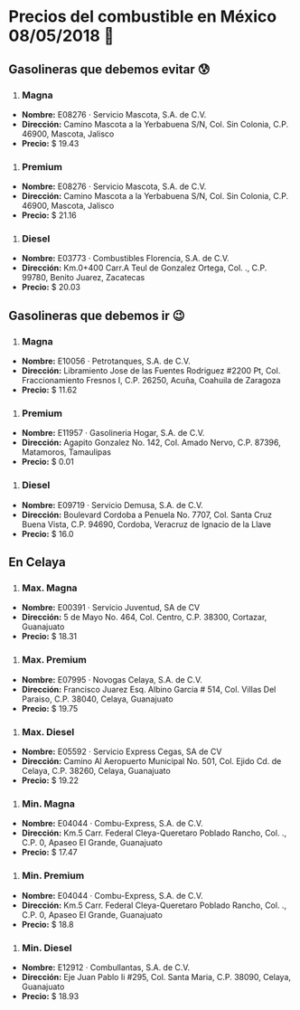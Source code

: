 # Precios del combustible en México 08/05/2018 :car:

## Gasolineras que debemos evitar :cold_sweat:
1. ### Magna
  * **Nombre:** E08276 · Servicio Mascota, S.A. de C.V.
  * **Dirección:** Camino Mascota a la Yerbabuena S/N, Col. Sin Colonia, C.P. 46900, Mascota, Jalisco
  * **Precio:** $ 19.43

1. ### Premium
  * **Nombre:** E08276 · Servicio Mascota, S.A. de C.V.
  * **Dirección:** Camino Mascota a la Yerbabuena S/N, Col. Sin Colonia, C.P. 46900, Mascota, Jalisco
  * **Precio:** $ 21.16

1. ### Diesel
  * **Nombre:** E03773 · Combustibles Florencia, S.A. de C.V.
  * **Dirección:** Km.0+400 Carr.A Teul de Gonzalez Ortega, Col. ., C.P. 99780, Benito Juarez, Zacatecas
  * **Precio:** $ 20.03


## Gasolineras que debemos ir :wink:
1. ### Magna
  * **Nombre:** E10056 · Petrotanques, S.A. de C.V.
  * **Dirección:** Libramiento Jose de las Fuentes Rodriguez #2200 Pt, Col. Fraccionamiento Fresnos I, C.P. 26250, Acuña, Coahuila de Zaragoza
  * **Precio:** $ 11.62

1. ### Premium
  * **Nombre:** E11957 · Gasolineria Hogar, S.A. de C.V.
  * **Dirección:** Agapito Gonzalez No. 142, Col. Amado Nervo, C.P. 87396, Matamoros, Tamaulipas
  * **Precio:** $ 0.01

1. ### Diesel
  * **Nombre:** E09719 · Servicio Demusa, S.A. de C.V.
  * **Dirección:** Boulevard Cordoba a Penuela No. 7707, Col. Santa Cruz Buena Vista, C.P. 94690, Cordoba, Veracruz de Ignacio de la Llave
  * **Precio:** $ 16.0


## En Celaya
1. ### Max. Magna
  * **Nombre:** E00391 · Servicio Juventud, SA de CV                                                                                             
  * **Dirección:** 5 de Mayo No. 464, Col. Centro, C.P. 38300, Cortazar, Guanajuato
  * **Precio:** $ 18.31

1. ### Max. Premium
  * **Nombre:** E07995 · Novogas Celaya, S.A. de C.V.
  * **Dirección:** Francisco Juarez Esq. Albino Garcia # 514, Col. Villas Del Paraiso, C.P. 38040, Celaya, Guanajuato
  * **Precio:** $ 19.75

1. ### Max. Diesel
  * **Nombre:** E05592 · Servicio Express Cegas, SA de CV
  * **Dirección:** Camino Al Aeropuerto Municipal No. 501, Col. Ejido Cd. de Celaya, C.P. 38260, Celaya, Guanajuato
  * **Precio:** $ 19.22

1. ### Min. Magna
  * **Nombre:** E04044 · Combu-Express, S.A. de C.V.
  * **Dirección:** Km.5 Carr. Federal Cleya-Queretaro Poblado Rancho, Col. ., C.P. 0, Apaseo El Grande, Guanajuato
  * **Precio:** $ 17.47

1. ### Min. Premium
  * **Nombre:** E04044 · Combu-Express, S.A. de C.V.
  * **Dirección:** Km.5 Carr. Federal Cleya-Queretaro Poblado Rancho, Col. ., C.P. 0, Apaseo El Grande, Guanajuato
  * **Precio:** $ 18.8

1. ### Min. Diesel
  * **Nombre:** E12912 · Combullantas, S.A. de C.V.
  * **Dirección:** Eje Juan Pablo Ii #295, Col. Santa Maria, C.P. 38090, Celaya, Guanajuato
  * **Precio:** $ 18.93